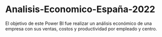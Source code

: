 # Analisis-Economico-España-2022
El objetivo de este Power BI fue realizar un análisis económico de una empresa con sus ventas, costos y productividad por empleado y centro.
